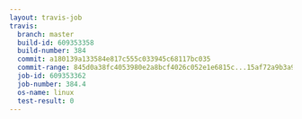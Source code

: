 ```yaml
---
layout: travis-job
travis:
  branch: master
  build-id: 609353358
  build-number: 384
  commit: a180139a133584e817c555c033945c68117bc035
  commit-range: 845d0a38fc4053980e2a8bcf4026c052e1e6815c...15af72a9b3a9271bb623d8f61cc0f103500c3405
  job-id: 609353362
  job-number: 384.4
  os-name: linux
  test-result: 0
---
```


